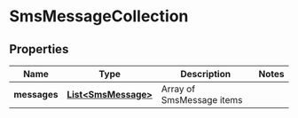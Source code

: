 
# SmsMessageCollection

## Properties
Name | Type | Description | Notes
------------ | ------------- | ------------- | -------------
**messages** | [**List&lt;SmsMessage&gt;**](SmsMessage.md) | Array of SmsMessage items | 



